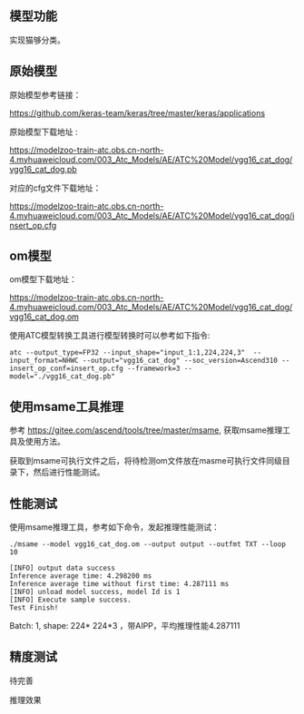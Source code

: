 ## 模型功能

 实现猫够分类。

## 原始模型

原始模型参考链接：

https://github.com/keras-team/keras/tree/master/keras/applications

原始模型下载地址 :

https://modelzoo-train-atc.obs.cn-north-4.myhuaweicloud.com/003_Atc_Models/AE/ATC%20Model/vgg16_cat_dog/vgg16_cat_dog.pb

 对应的cfg文件下载地址：

https://modelzoo-train-atc.obs.cn-north-4.myhuaweicloud.com/003_Atc_Models/AE/ATC%20Model/vgg16_cat_dog/insert_op.cfg


## om模型

om模型下载地址：

https://modelzoo-train-atc.obs.cn-north-4.myhuaweicloud.com/003_Atc_Models/AE/ATC%20Model/vgg16_cat_dog/vgg16_cat_dog.om

使用ATC模型转换工具进行模型转换时可以参考如下指令:

```
atc --output_type=FP32 --input_shape="input_1:1,224,224,3"  --input_format=NHWC --output="vgg16_cat_dog" --soc_version=Ascend310 --insert_op_conf=insert_op.cfg --framework=3 --model="./vgg16_cat_dog.pb" 
```

## 使用msame工具推理

参考 https://gitee.com/ascend/tools/tree/master/msame, 获取msame推理工具及使用方法。

获取到msame可执行文件之后，将待检测om文件放在masme可执行文件同级目录下，然后进行性能测试。

## 性能测试

使用msame推理工具，参考如下命令，发起推理性能测试： 

```
./msame --model vgg16_cat_dog.om --output output --outfmt TXT --loop 10
```

```
[INFO] output data success
Inference average time: 4.298200 ms
Inference average time without first time: 4.287111 ms
[INFO] unload model success, model Id is 1
[INFO] Execute sample success.
Test Finish!
```

Batch: 1, shape: 224* 224*3 ，带AIPP，平均推理性能4.287111

## 精度测试

待完善

推理效果

